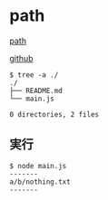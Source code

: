 # path

[path](https://www.npmjs.com/package/path)

[github](https://github.com/jinder/path)

```
$ tree -a ./
./
├── README.md
└── main.js

0 directories, 2 files
```

## 実行

```
$ node main.js
-------
a/b/nothing.txt
-------
```
